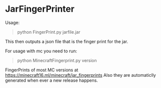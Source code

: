 # JarFingerPrinter

Usage:
>python FingerPrint.py jarfile.jar

This then outputs a json file that is the finger print for the jar.


For usage with mc you need to run:
>python MinecraftFingerprint.py version

FingerPrints of most MC versions at https://minecraft16.ml/minecraft/jar_fingerprints Also they are automaticlly generated when ever a new release happens.
